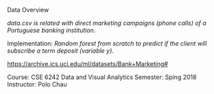Data Overview

*data.csv is related with direct marketing campaigns (phone calls) of a Portuguese banking institution.*

Implementation:
*Random forest from scratch to predict if the client will subscribe a term deposit (variable y).*

https://archive.ics.uci.edu/ml/datasets/Bank+Marketing#

Course: CSE 6242 Data and Visual Analytics
Semester: Sping 2018
Instructor: Polo Chau
